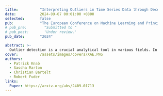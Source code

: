 ```yaml
---
title:          "Interpreting Outliers in Time Series Data through Decoding Autoencoder"
date:           2024-09-07 00:01:00 +0800
selected:       false
pub:            "The European Conference on Machine Learning and Principles and Practice of Knowledge Discovery in Databases (ECML-PKDD) @ TempXAI Workshop"
# pub_pre:        "Submitted to "
# pub_post:       'Under review.'
pub_date:       "2024"

abstract: >-
  Outlier detection is a crucial analytical tool in various fields. In critical systems like manufacturing, malfunctioning outlier detection can be costly and safety-critical. Therefore, there is a significant need for explainable artificial intelligence (XAI) when deploying opaque models in such environments. This study focuses on manufacturing time series data from a German automotive supply industry. We utilize autoencoders to compress the entire time series and then apply anomaly detection techniques to its latent features. For outlier interpretation, we (i) adopt widely used XAI techniques to the autoencoder's encoder. Additionally, (ii) we propose AEE, Aggregated Explanatory Ensemble, a novel approach that fuses explanations of multiple XAI techniques into a single, more expressive interpretation. For evaluation of explanations, (iii) we propose a technique to measure the quality of encoder explanations quantitatively. Furthermore, we qualitatively assess the effectiveness of outlier explanations with domain expertise.
cover:          /assets/images/covers/XAE.PNG
authors:
  - Patrick Knab
  - Sascha Marton
  - Christian Bartelt
  - Robert Fuder
links:
  Paper: https://arxiv.org/abs/2409.01713
---
```

